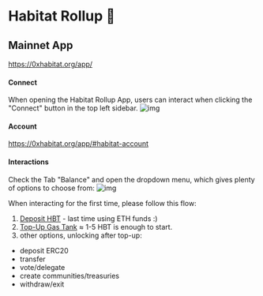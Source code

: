 # **Habitat Rollup** 🌈

## **Mainnet App**
https://0xhabitat.org/app/

#### **Connect**
When opening the Habitat Rollup App, users can interact when clicking the "Connect" button in the top left sidebar.
![img](https://hbtdocs.vercel.app/account.png)

#### **Account**
https://0xhabitat.org/app/#habitat-account

#### **Interactions**
Check the Tab "Balance" and open the dropdown menu, which gives plenty of options to choose from:
![img](https://hbtdocs.vercel.app/options.png)

When interacting for the first time, please follow this flow:
1. [Deposit HBT](https://docs.0xhabitat.org/Rollup/Deposit) - last time using ETH funds :)
2. [Top-Up Gas Tank](https://docs.0xhabitat.org/Rollup/Gas%20Tank) ≈ 1-5 HBT is enough to start.
3. other options, unlocking after top-up:
  * deposit ERC20
  * transfer
  * vote/delegate
  * create communities/treasuries
  * withdraw/exit